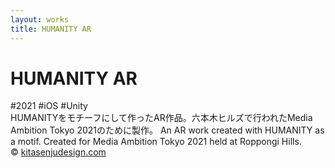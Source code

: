 ```yaml
---
layout: works
title: HUMANITY AR
---
```


# HUMANITY AR 

<div class="tags">#2021 #iOS #Unity</div>

<div class="description">
HUMANITYをモチーフにして作ったAR作品。六本木ヒルズで行われたMedia Ambition Tokyo 2021のために製作。
An AR work created with HUMANITY as a motif. Created for Media Ambition Tokyo 2021 held at Roppongi Hills.
</div>


<!--div class="videoB">
<iframe src="//player.vimeo.com/video/311863973" frameborder="0" webkitAllowFullScreen mozallowfullscreen allowFullScreen></iframe>
</div>

<div class="videoB">
<iframe src="//player.vimeo.com/video/317752750" frameborder="0" webkitAllowFullScreen mozallowfullscreen allowFullScreen></iframe>
</div-->

<div class="footer">
  &copy; <a href="https://kitasenjudesign.com">kitasenjudesign.com</a>
</div>
